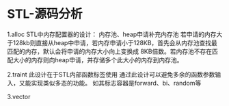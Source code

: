 # STL-源码分析

1.alloc
  STL中内存配置器的设计：
    内存池、heap申请补充内存池
    若申请的内存大于128kb则直接从heap中申请，若内存申请小于128KB，首先会从内存池查找最匹配的内存，默认会将申请的内存大小向上变换成
    8KB倍数。若内存池不存在匹配大小的内存则向heap申请，并存储多个此大小的内存到内存池。

2.traint
  此设计在于STL内部函数标签使用
  通过此设计可以避免多余的函数参数输入，又能实现类似多态的功能。
  如其标志容器是forward、bi、random等
  
3.vector
  

